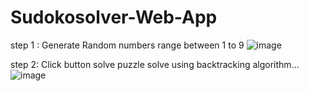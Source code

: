 # Sudokosolver-Web-App

step 1 : Generate Random numbers range between 1 to 9
![image](https://user-images.githubusercontent.com/87563885/193793778-9e05143e-6242-45f7-a9d8-9b8349a8b6bf.png)

step 2: Click button solve puzzle solve using backtracking algorithm...
![image](https://user-images.githubusercontent.com/87563885/193794351-edb44c65-0bc4-49c7-a489-392ff5baaf0f.png)

